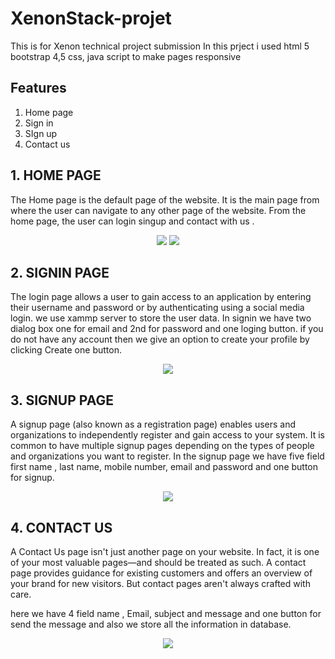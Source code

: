 # XenonStack-projet
This is for Xenon technical project submission 
In this prject i used html 5 bootstrap 4,5 css, java script to make pages responsive

## Features

1. Home page
2. Sign in 
3. SIgn up
4. Contact us

## 1. HOME PAGE 

The Home page is the default page of the website. It is the main page from where the user can navigate to any other page of the website. From the home page, the user can 
login singup and contact with us .

<div align="center">
<img src="https://user-images.githubusercontent.com/91670004/196792563-58b68232-74a5-4678-a627-cf76e516e104.png">
<img src="https://user-images.githubusercontent.com/91670004/196792701-8b4a8591-6565-4b66-8597-33bb2a9f2685.png">
</div>


## 2. SIGNIN PAGE 

The login page allows a user to gain access to an application by entering their username and password or by authenticating using a social media login.
we use xammp server to store the user data. In signin we have two dialog box one for email and 2nd for password and one loging button. if you do not have any account then we give an option to create your profile by clicking Create one button.

<div align="center">
<img src="https://user-images.githubusercontent.com/91670004/196794157-3a41a30c-08c4-4897-b590-02e757ed0774.png">

</div>

## 3. SIGNUP PAGE 

A signup page (also known as a registration page) enables users and organizations to independently register and gain access to your system. It is common to have multiple signup pages depending on the types of people and organizations you want to register. In the signup page we have five field first name , last name, mobile number, email and password and one button for signup.

<div align="center">
<img src="https://user-images.githubusercontent.com/91670004/196795373-c296192b-75e6-45c1-a1b9-773aab87fe66.png">

</div>

## 4. CONTACT US 

A Contact Us page isn't just another page on your website. In fact, it is one of your most valuable pages—and should be treated as such. A contact page provides guidance for existing customers and offers an overview of your brand for new visitors. But contact pages aren't always crafted with care.

here we have 4 field name , Email, subject and message and one button for send the message and also we store all the information in database.

<div align="center">
<img src="https://user-images.githubusercontent.com/91670004/196796000-e219a3df-8ecc-447d-935b-10a80b3d5ecf.png">

</div>


